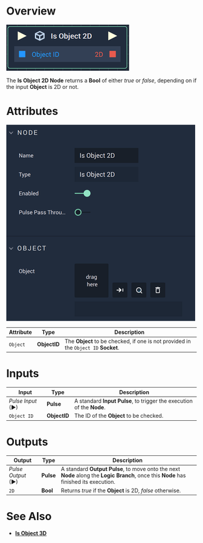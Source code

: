# Overview

![The Is Object 2D Node.](../../../.gitbook/assets/isobject2dnode.png)

The **Is Object 2D Node** returns a **Bool** of either *true* or *false*, depending on if the input **Object** is 2D or not. 

# Attributes

![The Is Object 2D Node Attributes.](../../../.gitbook/assets/isobject2dattributes.png)

|Attribute|Type|Description|
|---|---|---|
|`Object`|**ObjectID**| The **Object** to be checked, if one is not provided in the `Object ID` **Socket**. |

# Inputs

|Input|Type|Description|
|---|---|---|
|*Pulse Input* (►)|**Pulse**|A standard **Input Pulse**, to trigger the execution of the **Node**.|
| `Object ID` | **ObjectID** | The ID of the **Object** to be checked.|

# Outputs

|Output|Type|Description|
|---|---|---|
|*Pulse Output* (►)|**Pulse**|A standard **Output Pulse**, to move onto the next **Node** along the **Logic Branch**, once this **Node** has finished its execution.|
|`2D`|**Bool**|Returns *true* if the **Object** is 2D, *false* otherwise.| 

# See Also

* [**Is Object 3D**](is-object-3d.md)


